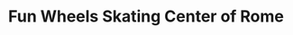 ---
title: "Fun Wheels Skating Center of Rome"
url: /rome/fun-wheels-skating-center-of-rome/
shop: Leerstehend
---